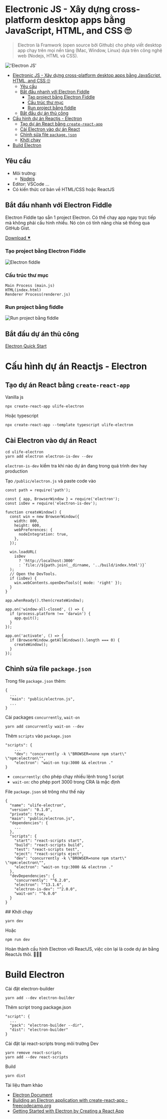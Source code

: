 # Electronic JS - Xây dựng cross-platform desktop apps bằng JavaScript, HTML, and CSS 🙄

> Electron là Framwork (open source bởi Github) cho phép viết desktop app chạy trên mọi nền tảng (Mac, Window, Linux) dựa trên công nghệ web (Nodejs, HTML và CSS).

!['Electron JS'](https://text.relipasoft.com/wp-content/uploads/2018/07/electronjs-about.png)

- [Electronic JS - Xây dựng cross-platform desktop apps bằng JavaScript, HTML, and CSS 🙄](#electronic-js---xây-dựng-cross-platform-desktop-apps-bằng-javascript-html-and-css-)
  - [Yêu cầu](#yêu-cầu)
  - [Bắt đầu nhanh với Electron Fiddle](#bắt-đầu-nhanh-với-electron-fiddle)
    - [Tạo project bằng Electron Fiddle](#tạo-project-bằng-electron-fiddle)
    - [Cấu trúc thư mục](#cấu-trúc-thư-mục)
    - [Run project bằng fiddle](#run-project-bằng-fiddle)
  - [Bắt đầu dự án thủ công](#bắt-đầu-dự-án-thủ-công)
- [Cấu hình dự án Reactjs - Electron](#cấu-hình-dự-án-reactjs---electron)
  - [Tạo dự án React bằng `create-react-app`](#tạo-dự-án-react-bằng-create-react-app)
  - [Cài Electron vào dự án React](#cài-electron-vào-dự-án-react)
  - [Chỉnh sửa file `package.json`](#chỉnh-sửa-file-packagejson)
  - [Khởi chạy](#khởi-chạy)
- [Build Electron](#build-electron)

<div style="page-break-after: always;"></div>

## Yêu cầu

-   Môi trường:
    -   [Nodejs](https://nodejs.org/en/)
-   Editor: VSCode ...
-   Có kiến thức cơ bản về HTML/CSS hoặc ReactJS

## Bắt đầu nhanh với Electron Fiddle

Electron Fiddle tạo sẵn 1 project Electron. Có thể chạy app ngay trực tiếp mà không phải cấu hình nhiều. Nó còn có tính năng chia sẽ thông qua GitHub Gist.

[Download ⯆](https://www.electronjs.org/fiddle)

### Tạo project bằng Electron Fiddle

![Electron fiddle](./images/electron-fiddle.png)

### Cấu trúc thư mục

```
Main Process (main.js)
HTML(index.html)
Renderer Process(renderer.js)
```

<div style="page-break-after: always;"></div>

### Run project bằng fiddle

![Run project bằng fiddle](./images/project-demo.png)

## Bắt đầu dự án thủ công

[Electron Quick Start](https://www.electronjs.org/docs/tutorial/quick-start)

<div style="page-break-after: always;"></div>

# Cấu hình dự án Reactjs - Electron

## Tạo dự án React bằng `create-react-app`

Vanilla js

```
npx create-react-app ulife-electron
```

Hoặc typescript

```
npx create-react-app --template typescript ulife-electron
```

## Cài Electron vào dự án React

```
cd ulife-electron
yarn add electron electron-is-dev --dev
```

`electron-is-dev` kiểm tra khi nào dự án đang trong quá trình dev hay production

<div style="page-break-after: always;"></div>

Tạo `/public/electron.js` và paste code vào

```
const path = require('path');

const { app, BrowserWindow } = require('electron');
const isDev = require('electron-is-dev');

function createWindow() {
  const win = new BrowserWindow({
    width: 800,
    height: 600,
    webPreferences: {
      nodeIntegration: true,
    },
  });

  win.loadURL(
    isDev
      ? 'http://localhost:3000'
      : `file://${path.join(__dirname, '../build/index.html')}`
  );
  // Open the DevTools.
  if (isDev) {
    win.webContents.openDevTools({ mode: 'right' });
  }
}

app.whenReady().then(createWindow);

app.on('window-all-closed', () => {
  if (process.platform !== 'darwin') {
    app.quit();
  }
});

app.on('activate', () => {
  if (BrowserWindow.getAllWindows().length === 0) {
    createWindow();
  }
});
```

<div style="page-break-after: always;"></div>

## Chỉnh sửa file `package.json`

Trong file `package.json` thêm:

```
{
  ...
  "main": "public/electron.js",
  ...
}
```

Cài packages `concurrently`, `wait-on`

```
yarn add concurrently wait-on --dev
```

Thêm `scripts` vào `package.json`

```
"scripts": {
    ...
    "dev": "concurrently -k \"BROWSER=none npm start\" \"npm:electron\"",
    "electron": "wait-on tcp:3000 && electron ."
}
```

-   `concurrently`: cho phép chạy nhiều lệnh trong 1 script
-   `wait-on`: cho phép port 3000 trong CRA là mặc định

<div style="page-break-after: always;"></div>

File `package.json` sẽ trông như thế này

```
{
  "name": "ulife-electron",
  "version": "0.1.0",
  "private": true,
  "main": "public/electron.js",
  "dependencies": {
    ...
  },
  "scripts": {
    "start": "react-scripts start",
    "build": "react-scripts build",
    "test": "react-scripts test",
    "eject": "react-scripts eject",
    "dev": "concurrently -k \"BROWSER=none npm start\" \"npm:electron\"",
    "electron": "wait-on tcp:3000 && electron ."
  },
  "devDependencies": {
    "concurrently": "^6.2.0",
    "electron": "^13.1.6",
    "electron-is-dev": "^2.0.0",
    "wait-on": "^6.0.0"
  }
}

```

<div style="page-break-after: always;"></div>
## Khởi chạy

```
yarn dev
```

Hoặc

```
npm run dev
```

Hoàn thành cấu hình Electron với ReactJS, việc còn lại là code dự án bằng ReactJs thôi. 👏👏👏

<div style="page-break-after: always;"></div>

# Build Electron

Cài đặt electron-builder

```
yarn add --dev electron-builder
```

Thêm script trong package.json

```
"script": {
  ...
  "pack": "electron-builder --dir",
  "dist": "electron-builder"
}

```

Cài đặt lại react-scripts trong môi trường Dev

```
yarn remove react-scripts
yarn add --dev react-scripts
```

Build

```
yarn dist
```

<div style="page-break-after: always;"></div>

Tài liệu tham khảo

-   [Electron Document](https://www.electronjs.org/docs)
-   [Building an Electron application with create-react-app - freecodecamp.org](https://www.freecodecamp.org/news/building-an-electron-application-with-create-react-app-97945861647c/)
-   [Getting Started with Electron by Creating a React App](https://www.section.io/engineering-education/desktop-application-with-react/)
